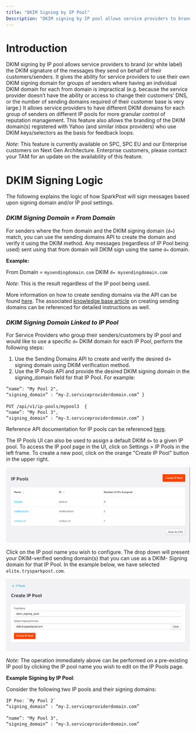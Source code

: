 ```yaml
---
title: "DKIM Signing by IP Pool"
Description: "DKIM signing by IP pool allows service providers to brand (or white label) the DKIM signature of the messages they send on behalf of their customers/senders. It gives the ability for service providers to use their own DKIM signing domain for groups of senders where having an individual DKIM domain for each from domain is impractical (e.g. because the service provider doesn’t have the ability or access to..."
---
```


# Introduction #

DKIM signing by IP pool allows service providers to brand (or white label) the DKIM signature of the messages they send on behalf of their customers/senders. It gives the ability for service providers to use their own DKIM signing domain for groups of senders where having an individual DKIM domain for each from domain is impractical (e.g. because the service provider doesn’t have the ability or access to change their customers’ DNS, or the number of sending domains required of their customer base is very large.) It allows service providers to have different DKIM domains for each group of senders on different IP pools for more granular control of reputation management. This feature also allows the branding of the DKIM domain(s) registered with Yahoo (and similar inbox providers) who use DKIM keys/selectors as the basis for feedback loops.

_Note_: This feature is currently available on SPC, SPC EU and our Enterprise customers on Next Gen Architecture. Enterprise customers, please contact your TAM for an update on the availability of this feature.  

# DKIM Signing Logic #

The following explains the logic of how SparkPost will sign messages based upon signing domain and/or IP pool settings.


### **_DKIM Signing Domain = From Domain_** ###

For senders where the from domain and the DKIM signing domain (`d=`) match, you can use the sending domains API to create the domain and verify it using the DKIM method. Any messages (regardless of IP Pool being used) sent using that from domain will DKIM sign using the same `d=` domain. 

**Example:**

From Domain = `mysendingdomain.com`
DKIM `d= mysendingdomain.com`

_Note_: This is the result regardless of the IP pool being used.

More information on how to create sending domains via the API can be found [here](https://developers.sparkpost.com/api/sending-domains.html). The associated [knowledge base article](https://www.sparkpost.com/docs/getting-started/getting-started-sparkpost/#sending-domain-step-2-verifying-domain-ownership) on creating sending domains can be referenced for detailed instructions as well.

### **_DKIM Signing Domain Linked to IP Pool_**

For Service Providers who group their senders/customers by IP pool and would like to use a specific `d=` DKIM domain for each IP Pool, perform the following steps:

1. Use the Sending Domains API to create and verify the desired d= signing domain using DKIM verification method.
1. Use the IP Pools API and provide the desired DKIM signing domain in the signing_domain field for that IP Pool. For example:

```PUT /api/v1/ip-pools/mypool2  {
“name”: "My Pool 2",
“signing_domain” : “my-2.serviceproviderdomain.com” }

PUT /api/v1/ip-pools/mypool3  {
“name”: "My Pool 3",
“signing_domain” : “my-3.serviceproviderdomain.com” }
```

Reference API documentation for IP pools can be referenced [here](https://developers.sparkpost.com/api/ip-pools.html#ip-pools-ip-pools-resource-put).


The IP Pools UI can also be used to assign a default DKIM `d=` to a given IP pool. To access the IP pool page in the UI, click on Settings > IP Pools in the left frame. To create a new pool, click on the orange "Create IP Pool" button in the upper right.

![](media/dkim-siging-by-ip-pool/create-ip-pool-button-2.png)

Click on the IP pool name you wish to configure. The drop down will present your DKIM-verified sending domain(s) that you can use as a DKIM- Signing domain for that IP Pool. In the example below, we have selected `elite.trysparkpost.com`.

![](media/dkim-siging-by-ip-pool/ip-pool-signing-screen.png)

_Note:_ The operation immediately above can be performed on a pre-existing IP pool by clicking the IP pool name you wish to edit on the IP Pools page.

**Example Signing by IP Pool**:

Consider the following two IP pools and their signing domains:

```
IP Poo: `My Pool 2`
“signing_domain” : “my-2.serviceproviderdomain.com”

“name”: "My Pool 3",
“signing_domain” : “my-3.serviceproviderdomain.com”
```


